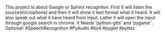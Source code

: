 This project is about Google or Sphinx recogntion.  First It will listen the source(microphone) and then it will show it text format what it heard. It will also speak out what it have heard from input.  Latter it will open the input through google search in chrome.   It Needs  ‘python-gtts’ and  ‘pygame’ .  Optional: #SpeechRecognition #PyAudio #bs4 #pyglet #pyttsx

